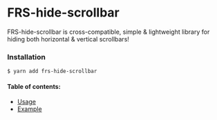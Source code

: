 # FRS-hide-scrollbar

FRS-hide-scrollbar is cross-compatible, simple & lightweight library for hiding both horizontal & vertical scrollbars!

### Installation

```
$ yarn add frs-hide-scrollbar
```

#### Table of contents:

* [Usage](/FRS-hide-scrollbar/usage)
* [Example](/FRS-hide-scrollbar/example)